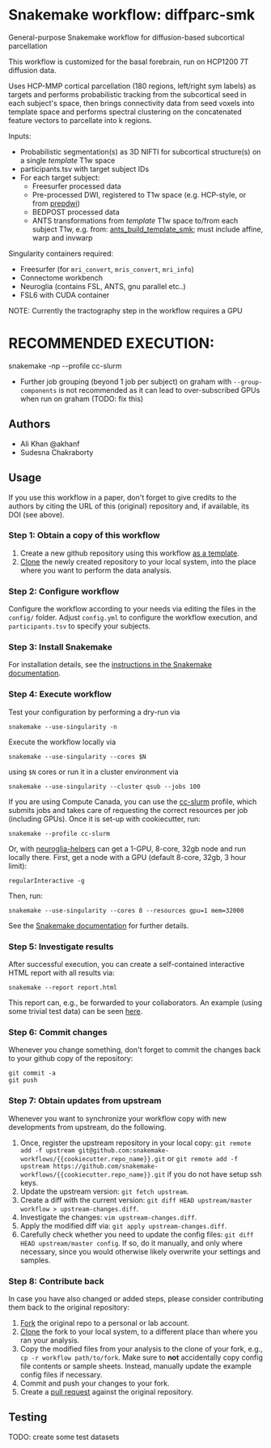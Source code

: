 # Snakemake workflow: diffparc-smk
General-purpose Snakemake workflow for diffusion-based subcortical parcellation

This workflow is customized for the basal forebrain, run on HCP1200 7T diffusion data.

Uses HCP-MMP cortical parcellation (180 regions, left/right sym labels) as targets and performs probabilistic tracking from the subcortical seed in each subject's space, then brings connectivity data from seed voxels into template space and performs spectral clustering on the concatenated feature vectors to parcellate into k regions.

Inputs:
- Probabilistic segmentation(s) as 3D NIFTI for subcortical structure(s) on a single *template* T1w space
- participants.tsv with target subject IDs
- For each target subject:
  - Freesurfer processed data
  - Pre-processed DWI, registered to T1w space (e.g. HCP-style, or from [prepdwi](https://github.com/khanlab/prepdwi))
  - BEDPOST processed data 
  - ANTS transformations from *template* T1w space to/from each subject T1w, e.g. from: [ants_build_template_smk](https://github.com/akhanf/ants_build_template_smk); must include affine, warp and invwarp


Singularity containers required:
 - Freesurfer (for `mri_convert`, `mris_convert`, `mri_info`)
 - Connectome workbench
 - Neuroglia (contains FSL, ANTS, gnu parallel etc..)
 - FSL6 with CUDA container 

NOTE: Currently the tractography step in the workflow requires a GPU 
 

# RECOMMENDED EXECUTION: 
snakemake -np --profile cc-slurm

 - Further job grouping (beyond 1 job per subject) on graham with `--group-components` is not recommended as it can lead to over-subscribed GPUs when run on graham (TODO: fix this)


## Authors

* Ali Khan @akhanf 
* Sudesna Chakraborty

## Usage

If you use this workflow in a paper, don't forget to give credits to the authors by citing the URL of this (original) repository and, if available, its DOI (see above).

### Step 1: Obtain a copy of this workflow

1. Create a new github repository using this workflow [as a template](https://help.github.com/en/articles/creating-a-repository-from-a-template).
2. [Clone](https://help.github.com/en/articles/cloning-a-repository) the newly created repository to your local system, into the place where you want to perform the data analysis.

### Step 2: Configure workflow

Configure the workflow according to your needs via editing the files in the `config/` folder. Adjust `config.yml` to configure the workflow execution, and `participants.tsv` to specify your subjects.

### Step 3: Install Snakemake

For installation details, see the [instructions in the Snakemake documentation](https://snakemake.readthedocs.io/en/stable/getting_started/installation.html).

### Step 4: Execute workflow

Test your configuration by performing a dry-run via

    snakemake --use-singularity -n

Execute the workflow locally via

    snakemake --use-singularity --cores $N

using `$N` cores or run it in a cluster environment via

    snakemake --use-singularity --cluster qsub --jobs 100


If you are using Compute Canada, you can use the [cc-slurm](https://github.com/khanlab/cc-slurm) profile, which submits jobs and takes care of requesting the correct resources per job (including GPUs). Once it is set-up with cookiecutter, run:

    snakemake --profile cc-slurm

Or, with [neuroglia-helpers](https://github.com/khanlab/neuroglia-helpers) can get a 1-GPU, 8-core, 32gb node and run locally there. First, get a node with a GPU (default 8-core, 32gb, 3 hour limit):

    regularInteractive -g
    
Then, run:

    snakemake --use-singularity --cores 8 --resources gpu=1 mem=32000


See the [Snakemake documentation](https://snakemake.readthedocs.io/en/stable/executable.html) for further details.

### Step 5: Investigate results

After successful execution, you can create a self-contained interactive HTML report with all results via:

    snakemake --report report.html

This report can, e.g., be forwarded to your collaborators.
An example (using some trivial test data) can be seen [here](https://cdn.rawgit.com/snakemake-workflows/rna-seq-kallisto-sleuth/master/.test/report.html).

### Step 6: Commit changes

Whenever you change something, don't forget to commit the changes back to your github copy of the repository:

    git commit -a
    git push

### Step 7: Obtain updates from upstream

Whenever you want to synchronize your workflow copy with new developments from upstream, do the following.

1. Once, register the upstream repository in your local copy: `git remote add -f upstream git@github.com:snakemake-workflows/{{cookiecutter.repo_name}}.git` or `git remote add -f upstream https://github.com/snakemake-workflows/{{cookiecutter.repo_name}}.git` if you do not have setup ssh keys.
2. Update the upstream version: `git fetch upstream`.
3. Create a diff with the current version: `git diff HEAD upstream/master workflow > upstream-changes.diff`.
4. Investigate the changes: `vim upstream-changes.diff`.
5. Apply the modified diff via: `git apply upstream-changes.diff`.
6. Carefully check whether you need to update the config files: `git diff HEAD upstream/master config`. If so, do it manually, and only where necessary, since you would otherwise likely overwrite your settings and samples.


### Step 8: Contribute back

In case you have also changed or added steps, please consider contributing them back to the original repository:

1. [Fork](https://help.github.com/en/articles/fork-a-repo) the original repo to a personal or lab account.
2. [Clone](https://help.github.com/en/articles/cloning-a-repository) the fork to your local system, to a different place than where you ran your analysis.
3. Copy the modified files from your analysis to the clone of your fork, e.g., `cp -r workflow path/to/fork`. Make sure to **not** accidentally copy config file contents or sample sheets. Instead, manually update the example config files if necessary.
4. Commit and push your changes to your fork.
5. Create a [pull request](https://help.github.com/en/articles/creating-a-pull-request) against the original repository.

## Testing

TODO: create some test datasets 


